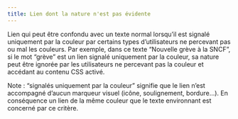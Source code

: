 ```yaml
---
title: Lien dont la nature n'est pas évidente 
---
```


Lien qui peut être confondu avec un texte normal lorsqu’il est signalé
uniquement par la couleur par certains types d’utilisateurs ne percevant pas
ou mal les couleurs. Par exemple, dans ce texte “Nouvelle grève à la SNCF”, si
le mot “grève” est un lien signalé uniquement par la couleur, sa nature peut
être ignorée par les utilisateurs ne percevant pas la couleur et accédant au
contenu CSS activé.

Note : “signalés uniquement par la couleur” signifie que le lien n’est
accompagné d’aucun marqueur visuel (icône, soulignement, bordure…). En
conséquence un lien de la même couleur que le texte environnant est concerné
par ce critère.

